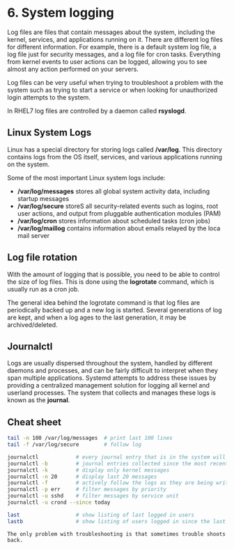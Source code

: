 # 6. System logging

Log files are files that contain messages about the system, including the kernel, services, and applications running on it.
There are different log files for different information. For example, there is a default system log file, a log file just for security messages, and a log file for cron tasks. Everything from kernel events to user actions can be logged, allowing you to see almost any action performed on your servers.

Log files can be very useful when trying to troubleshoot a problem with the system such as trying to start a service or when looking for unauthorized login attempts to the system.

In RHEL7 log files are controlled by a daemon called **rsyslogd**.


## Linux System Logs
Linux has a special directory for storing logs called **/var/log**.
This directory contains logs from the OS itself, services, and various applications running on the system.

Some of the most important Linux system logs include:
- **/var/log/messages** stores all global system activity data, including startup messages
- **/var/log/secure** storeS all security-related events such as logins, root user actions, and output from pluggable authentication modules (PAM)
- **/var/log/cron** stores information about scheduled tasks (cron jobs)
- **/var/log/maillog** contains information about emails relayed by the loca mail server

## Log file rotation
With the amount of logging that is possible, you need to be able to control the size of log files.
This is done using the **logrotate** command, which is usually run as a cron job.

The general idea behind the logrotate command is that log files are periodically backed up and a new log is started.
Several generations of log are kept, and when a log ages to the last generation, it may be archived/deleted.

## Journalctl
Logs are usually dispersed throughout the system, handled by different daemons and processes, and can be fairly difficult to interpret when they span multiple applications.
Systemd attempts to address these issues by providing a centralized management solution for logging all kernel and userland processes. The system that collects and manages these logs is known as the **journal**.

## Cheat sheet
```bash
tail -n 100 /var/log/messages  # print last 100 lines
tail -f /var/log/secure        # follow log

journalctl            # every journal entry that is in the system will be displayed
journalctl -b         # journal entries collected since the most recent reboot
journalctl -k         # display only kernel messages
journalctl -n 20      # display last 20 messages
journalctl -f         # actively follow the logs as they are being written
journalctl -p err     # filter messages by priority
journalctl -u sshd    # filter messages by service unit
journalctl -u crond --since today

last                  # show listing of last logged in users
lastb                 # show listing of users logged in since the last boot
```


```The only problem with troubleshooting is that sometimes trouble shoots back.```
